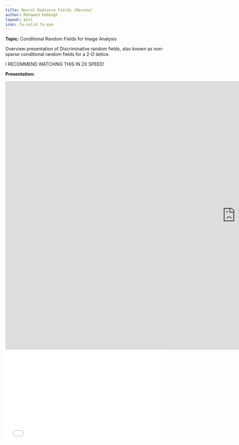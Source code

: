 ```yaml
---
title: Neural Radiance Fields (Review)
author: Mohamed Debbagh
layout: post
icon: fa-solid fa-eye
---
```

**Topic:** Conditional Random Fields for Image Analysis

Overview presentation of Discriminative random fields, also known as non-sparse conditional random fields for a 2-D lattice.

I RECOMMEND WATCHING THIS IN 2X SPEED!

**Presentation:**


<iframe src="https://docs.google.com/presentation/d/e/2PACX-1vSsSsveugCILHjAuMHYB2T9JrbvVPvl7u9N_yntTKGy2CaBrR-QYA8TcezhuHQgVszszw7jQSftED6D/embed?start=true&loop=true&delayms=3000" frameborder="0" width="1440" height="839" allowfullscreen="true" mozallowfullscreen="true" webkitallowfullscreen="true"></iframe>

<style>.embed-container { position: relative; padding-bottom: 56.25%; height: 0; overflow: hidden; max-width: 100%; } .embed-container iframe, .embed-container object, .embed-container embed { position: absolute; top: 0; left: 0; width: 100%; height: 100%; }</style><div class='embed-container'><object data='/assets/papers/2023-03-17_NeRF_Literature_Review.pdf' type='application/pdf'>     <embed src='/assets/papers/2023-03-17_NeRF_Literature_Review.pdf'>         <p>This browser does not support PDFs. Please download the PDF to view it: <a href='/assets/papers/2023-03-17_NeRF_Literature_Review.pdf'>Download PDF</a>.</p>     </embed> </object></div>